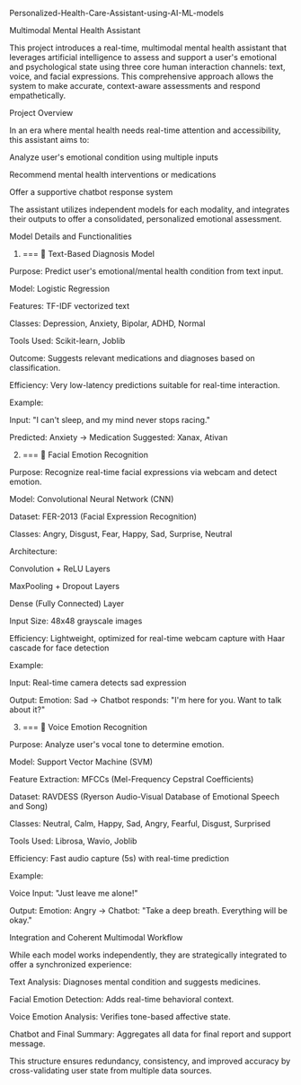 Personalized-Health-Care-Assistant-using-AI-ML-models

 Multimodal Mental Health Assistant

This project introduces a real-time, multimodal mental health assistant that leverages artificial intelligence to assess and support a user's emotional and psychological state using three core human interaction channels: text, voice, and facial expressions. This comprehensive approach allows the system to make accurate, context-aware assessments and respond empathetically.

 Project Overview

In an era where mental health needs real-time attention and accessibility, this assistant aims to:

Analyze user's emotional condition using multiple inputs

Recommend mental health interventions or medications

Offer a supportive chatbot response system

The assistant utilizes independent models for each modality, and integrates their outputs to offer a consolidated, personalized emotional assessment.

 Model Details and Functionalities

1. === 🔢 Text-Based Diagnosis Model

Purpose: Predict user's emotional/mental health condition from text input.

Model: Logistic Regression

Features: TF-IDF vectorized text

Classes: Depression, Anxiety, Bipolar, ADHD, Normal

Tools Used: Scikit-learn, Joblib

Outcome: Suggests relevant medications and diagnoses based on classification.

Efficiency: Very low-latency predictions suitable for real-time interaction.

Example:

Input: "I can't sleep, and my mind never stops racing."

Predicted: Anxiety → Medication Suggested: Xanax, Ativan

2. === 📸 Facial Emotion Recognition

Purpose: Recognize real-time facial expressions via webcam and detect emotion.

Model: Convolutional Neural Network (CNN)

Dataset: FER-2013 (Facial Expression Recognition)

Classes: Angry, Disgust, Fear, Happy, Sad, Surprise, Neutral

Architecture:

Convolution + ReLU Layers

MaxPooling + Dropout Layers

Dense (Fully Connected) Layer

Input Size: 48x48 grayscale images

Efficiency: Lightweight, optimized for real-time webcam capture with Haar cascade for face detection

Example:

Input: Real-time camera detects sad expression

Output: Emotion: Sad → Chatbot responds: "I'm here for you. Want to talk about it?"

3. === 🎤 Voice Emotion Recognition

Purpose: Analyze user's vocal tone to determine emotion.

Model: Support Vector Machine (SVM)

Feature Extraction: MFCCs (Mel-Frequency Cepstral Coefficients)

Dataset: RAVDESS (Ryerson Audio-Visual Database of Emotional Speech and Song)

Classes: Neutral, Calm, Happy, Sad, Angry, Fearful, Disgust, Surprised

Tools Used: Librosa, Wavio, Joblib

Efficiency: Fast audio capture (5s) with real-time prediction

Example:

Voice Input: "Just leave me alone!"

Output: Emotion: Angry → Chatbot: "Take a deep breath. Everything will be okay."

 Integration and Coherent Multimodal Workflow

While each model works independently, they are strategically integrated to offer a synchronized experience:

Text Analysis: Diagnoses mental condition and suggests medicines.

Facial Emotion Detection: Adds real-time behavioral context.

Voice Emotion Analysis: Verifies tone-based affective state.

Chatbot and Final Summary: Aggregates all data for final report and support message.

This structure ensures redundancy, consistency, and improved accuracy by cross-validating user state from multiple data sources.

